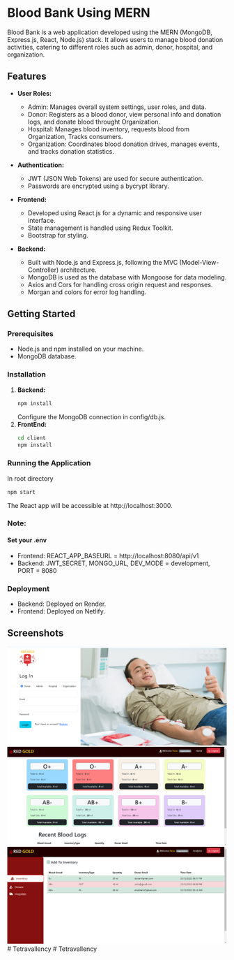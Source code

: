 # Blood Bank Using MERN

Blood Bank is a web application developed using the MERN (MongoDB, Express.js, React, Node.js) stack. It allows users to manage blood donation activities, catering to different roles such as admin, donor, hospital, and organization.

## Features

- **User Roles:**
  - Admin: Manages overall system settings, user roles, and data.
  - Donor: Registers as a blood donor, view personal info and donation logs, and donate blood throught Organization.
  - Hospital: Manages blood inventory, requests blood from Organization, Tracks consumers.
  - Organization: Coordinates blood donation drives, manages events, and tracks donation statistics.

- **Authentication:**
  - JWT (JSON Web Tokens) are used for secure authentication.
  - Passwords are encrypted using a bycrypt library.

- **Frontend:**
  - Developed using React.js for a dynamic and responsive user interface.
  - State management is handled using Redux Toolkit.
  - Bootstrap for styling.

- **Backend:**
  - Built with Node.js and Express.js, following the MVC (Model-View-Controller) architecture.
  - MongoDB is used as the database with Mongoose for data modeling.
  - Axios and Cors for handling cross origin request and responses.
  - Morgan and colors for error log handling.

## Getting Started

### Prerequisites

- Node.js and npm installed on your machine.
- MongoDB database.

### Installation

1. **Backend:**
   ```bash
   npm install
   ```
   Configure the MongoDB connection in config/db.js.
2. **FrontEnd:**
   ```bash
   cd client
   npm install
   ```
### Running the Application
In root directory
```bash
npm start
```
The React app will be accessible at http://localhost:3000.

### Note:
#### Set your .env
- Frontend:
  REACT_APP_BASEURL = http://localhost:8080/api/v1
- Backend:
  JWT_SECRET, MONGO_URL, DEV_MODE = development, PORT = 8080

### Deployment
- Backend: Deployed on Render.
- Frontend: Deployed on Netlify.

## Screenshots
![Alt text](screenshots/blood.png "1")
![Alt text](screenshots/blood1.png "2")
![Alt text](screenshots/blood2.png "3")
#   T e t r a v a l l e n c y 
 
 #   T e t r a v a l l e n c y 
 
 